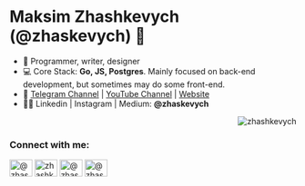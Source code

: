 <h1 align="left">Maksim Zhashkevych (@zhaskevych) 👋</h1>

- 🌁 Programmer, writer, designer
- 💻 Core Stack: **Go, JS, Postgres**. Mainly focused on back-end development, but sometimes may do some front-end.
- 🚀 <a href="https://t.me/zhashkevychdev">Telegram Channel</a> | <a href="https://www.youtube.com/channel/UCHF0TTrKzOASxt4aFByKpnQ">YouTube Channel</a> | <a href="https://zhashkevych.com/">Website</a>
- 👨‍💻 Linkedin | Instagram | Medium: **@zhaskevych**

<p>&nbsp;<img align="right" src="https://github-readme-stats.vercel.app/api?username=zhashkevych&show_icons=true&hide_title=true" alt="zhashkevych" /></p>

<p align="left">
<h3 align="left">Connect with me:</h3>

<a href="https://t.me/zhashkevychdev" target="blank"><img align="center" src="https://cdn.jsdelivr.net/npm/simple-icons@3.0.1/icons/telegram.svg" alt="@zhashkevych" height="30" width="40" /></a>
<a href="https://linkedin.com/in/zhashkevych" target="blank"><img align="center" src="https://cdn.jsdelivr.net/npm/simple-icons@3.0.1/icons/linkedin.svg" alt="zhashkevych" height="30" width="40" /></a>
<a href="https://instagram.com/zhashkevych" target="blank"><img align="center" src="https://cdn.jsdelivr.net/npm/simple-icons@3.0.1/icons/instagram.svg" alt="@zhashkevych" height="30" width="40" /></a>
<a href="https://medium.com/@zhashkevych" target="blank"><img align="center" src="https://cdn.jsdelivr.net/npm/simple-icons@3.0.1/icons/medium.svg" alt="@zhashkevych" height="30" width="40" /></a>

<p></p>
